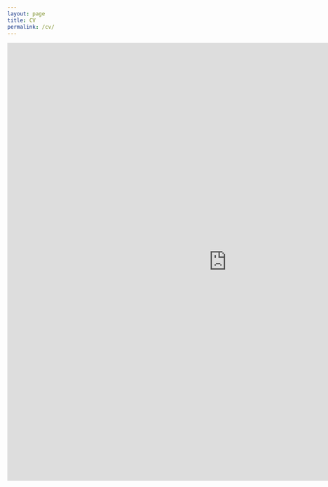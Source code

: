 ```yaml
---
layout: page
title: CV
permalink: /cv/
---
```


<embed src="https://jonasrieger.github.io/assets/cv.pdf" width="1000" height="1000" type="application/pdf" />